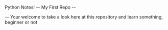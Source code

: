 Python Notes!
-- My First Repo --

-- Your welcome to take a look here at this repository and learn something, beginner or not

